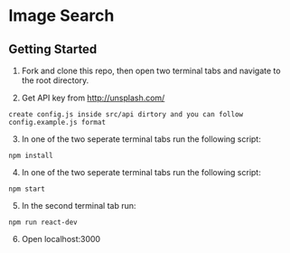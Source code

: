 
# Image Search

## Getting Started

1. Fork and clone this repo, then open two terminal tabs and navigate to the root directory.

2. Get API key from http://unsplash.com/

  ```
  create config.js inside src/api dirtory and you can follow config.example.js format
  ```

3. In one of the two seperate terminal tabs run the following script:
  ```
  npm install
  ```
4. In one of the two seperate terminal tabs run the following script:
  ```
  npm start
  ```

5. In the second terminal tab run:
  ```
  npm run react-dev
  ```

6. Open localhost:3000
